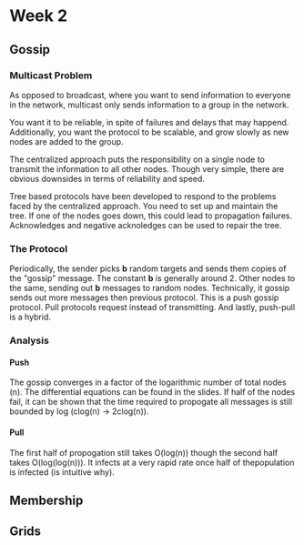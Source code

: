 # Week 2

## Gossip

### Multicast Problem 

As opposed to broadcast, where you want to send information to everyone in the network, multicast only sends information to a group in the network.

You want it to be reliable, in spite of failures and delays that may happend. Additionally, you want the protocol to be scalable, and grow slowly as new nodes are added to the group. 

The centralized approach puts the responsibility on a single node to transmit the information to all other nodes. Though very simple, there are obvious downsides in terms of reliability and speed.

Tree based protocols have been developed to respond to the problems faced by the centralized approach. You need to set up and maintain the tree. If one of the nodes goes down, this could lead to propagation failures. Acknowledges and negative acknoledges can be used to repair the tree.

### The Protocol

Periodically, the sender picks **b** random targets and sends them copies of the "gossip" message. The constant **b** is generally around 2. Other nodes to the same, sending out **b** messages to random nodes. Technically, it gossip sends out more messages then previous protocol. This is a push gossip protocol. Pull protocols request instead of transmitting. And lastly, push-pull is a hybrid.

### Analysis

#### Push

The gossip converges in a factor of the logarithmic number of total nodes (n). The differential equations can be found in the slides. If half of the nodes fail, it can be shown that the time required to propogate all messages is still bounded by log (clog(n) -> 2clog(n)).

#### Pull

The first half of propogation still takes O(log(n)) though the second half takes O(log(log(n))). It infects at a very rapid rate once half of thepopulation is infected (is intuitive why).

## Membership

## Grids

